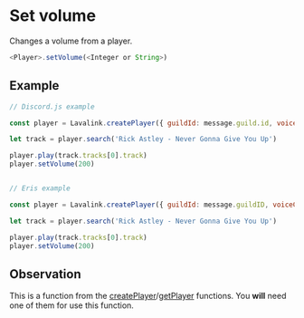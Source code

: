 # Set volume

  Changes a volume from a player.

  ```js
  <Player>.setVolume(<Integer or String>)
  ```

## Example


  ```js
  // Discord.js example
  
  const player = Lavalink.createPlayer({ guildId: message.guild.id, voiceChannelId: message.member.voice.channel.id })
  
  let track = player.search('Rick Astley - Never Gonna Give You Up')

  player.play(track.tracks[0].track)
  player.setVolume(200)
  
  
  // Eris example
  
  const player = Lavalink.createPlayer({ guildId: message.guildID, voiceChannelId: message.member.voiceState.channelID })
  
  let track = player.search('Rick Astley - Never Gonna Give You Up')

  player.play(track.tracks[0].track)
  player.setVolume(200)
  ```
  
  ## Observation

  This is a function from the [createPlayer](docs/createPlayer.md)/[getPlayer](docs/getPlayer.md) functions. You **will** need one of them for use this function.
  
